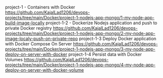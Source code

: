 project-1 - Containers with Docker
https://github.com/KajalLad1206/devops-projects/tree/main/Docker/project-1-nodejs-app-mongo/1-my-node-app-build-image-locally
project-1-2 - Dockerize Nodejs application and push to private Docker registry
https://github.com/KajalLad1206/devops-projects/tree/main/Docker/project-1-nodejs-app-mongo/2-my-node-app-image-localy-push-on-private-repo
project-1-3 Deploy Docker application with Docker Compose On Server
https://github.com/KajalLad1206/devops-projects/tree/main/Docker/project-1-nodejs-app-mongo/3-my-node-app-deploy-on-server-with-docker
project-1-4 Persist data with Docker Volumes
https://github.com/KajalLad1206/devops-projects/tree/main/Docker/project-1-nodejs-app-mongo/4-my-node-app-deploy-on-server-with-docker-volume
